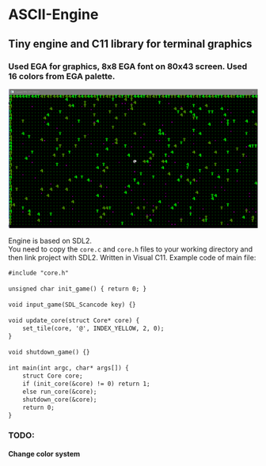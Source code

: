 # ASCII-Engine
## Tiny engine and C11 library for terminal graphics 
### Used EGA for graphics, 8x8 EGA font on 80x43 screen. Used 16 colors from EGA palette.
![screenshot](https://github.com/Ztry8/ASCII-Engine/blob/main/screenshots/1.PNG)

Engine is based on SDL2.    
You need to copy the `core.c` and `core.h` files to your working directory and then link project with SDL2. 
Written in Visual C11. Example code of main file:
```
#include "core.h"

unsigned char init_game() { return 0; }

void input_game(SDL_Scancode key) {}

void update_core(struct Core* core) {
	set_tile(core, '@', INDEX_YELLOW, 2, 0);
}

void shutdown_game() {}

int main(int argc, char* args[]) {
	struct Core core;
	if (init_core(&core) != 0) return 1;
	else run_core(&core);
	shutdown_core(&core);
	return 0;
}
```

### TODO:
#### Change color system
